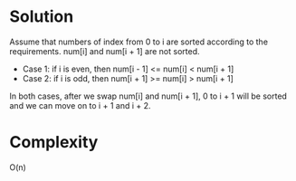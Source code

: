 # Solution
Assume that numbers of index from 0 to i are sorted according to the requirements. num[i] and num[i + 1] are not sorted.

* Case 1: if i is even, then num[i - 1] <= num[i] < num[i + 1]
* Case 2: if i is odd, then num[i + 1] >= num[i] > num[i + 1]

In both cases, after we swap num[i] and num[i + 1], 0 to i + 1 will be sorted and we can move on to i + 1 and i + 2.

# Complexity
O(n)

